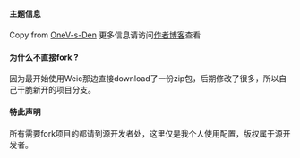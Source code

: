 #### 主题信息
Copy from [OneV-s-Den](https://github.com/onevcat/OneV-s-Den)
更多信息请访问[作者博客](https://onev.cat/)查看

#### 为什么不直接fork ?
因为最开始使用Weic那边直接download了一份zip包，后期修改了很多，所以自己干脆新开的项目分支。

#### 特此声明
所有需要fork项目的都请到源开发者处，这里仅是我个人使用配置，版权属于源开发者。
